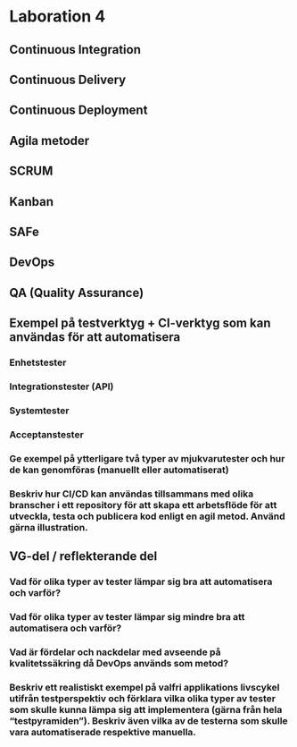 # Laboration 4

## Continuous Integration

## Continuous Delivery

## Continuous Deployment

## Agila metoder

## SCRUM

## Kanban

## SAFe

## DevOps

## QA (Quality Assurance)

## Exempel på testverktyg + CI-verktyg som kan användas för att automatisera

### Enhetstester

### Integrationstester (API)

### Systemtester

### Acceptanstester

### Ge exempel på ytterligare två typer av mjukvarutester och hur de kan genomföras (manuellt eller automatiserat)

### Beskriv hur CI/CD kan användas tillsammans med olika branscher i ett repository för att skapa ett arbetsflöde för att utveckla, testa och publicera kod enligt en agil metod. Använd gärna illustration.

## VG-del / reflekterande del

### Vad för olika typer av tester lämpar sig bra att automatisera och varför?

### Vad för olika typer av tester lämpar sig mindre bra att automatisera och varför?

### Vad är fördelar och nackdelar med avseende på kvalitetssäkring då DevOps används som metod?

### Beskriv ett realistiskt exempel på valfri applikations livscykel utifrån testperspektiv och förklara vilka olika typer av tester som skulle kunna lämpa sig att implementera (gärna från hela “testpyramiden”). Beskriv även vilka av de testerna som skulle vara automatiserade respektive manuella.
